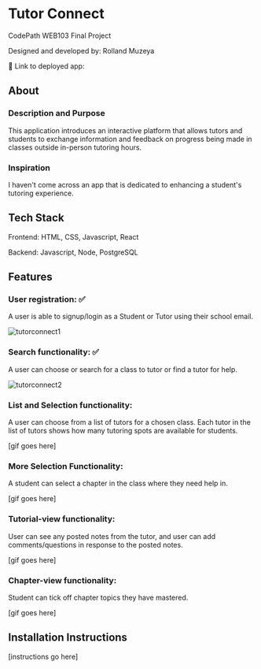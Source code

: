 # Tutor Connect

CodePath WEB103 Final Project

Designed and developed by: Rolland Muzeya

🔗 Link to deployed app:

## About

### Description and Purpose

This application introduces an interactive platform that allows tutors and students to exchange information and feedback on progress being made in classes outside in-person tutoring hours.

### Inspiration

I haven't come across an app that is dedicated to enhancing a student's tutoring experience.

## Tech Stack

Frontend: HTML, CSS, Javascript, React

Backend: Javascript, Node, PostgreSQL

## Features

### User registration: ✅

A user is able to signup/login as a Student or Tutor using their school email.

![tutorconnect1](https://github.com/Rolland306/tutor-connect/assets/76987595/d7272c42-2537-4f8f-9977-cee399004ef9)

### Search functionality: ✅

A user can choose or search for a class to tutor or find a tutor for help. 

![tutorconnect2](https://github.com/Rolland306/tutor-connect/assets/76987595/2dabc5fe-24dc-42fa-b5ad-c4427d8ba723)

### List and Selection functionality:

A user can choose from a list of tutors for a chosen class. Each tutor in the list of tutors shows how many tutoring spots are available for students.

[gif goes here]

### More Selection Functionality:
A student can select a chapter in the class where they need help in.

[gif goes here]

### Tutorial-view functionality:

User can see any posted notes from the tutor, and user can add comments/questions in response to the posted notes.

[gif goes here]

### Chapter-view functionality:

Student can tick off chapter topics they have mastered.

[gif goes here]
## Installation Instructions

[instructions go here]
